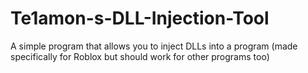 # Te1amon-s-DLL-Injection-Tool
A simple program that allows you to inject DLLs into a program (made specifically for Roblox but should work for other programs too)
